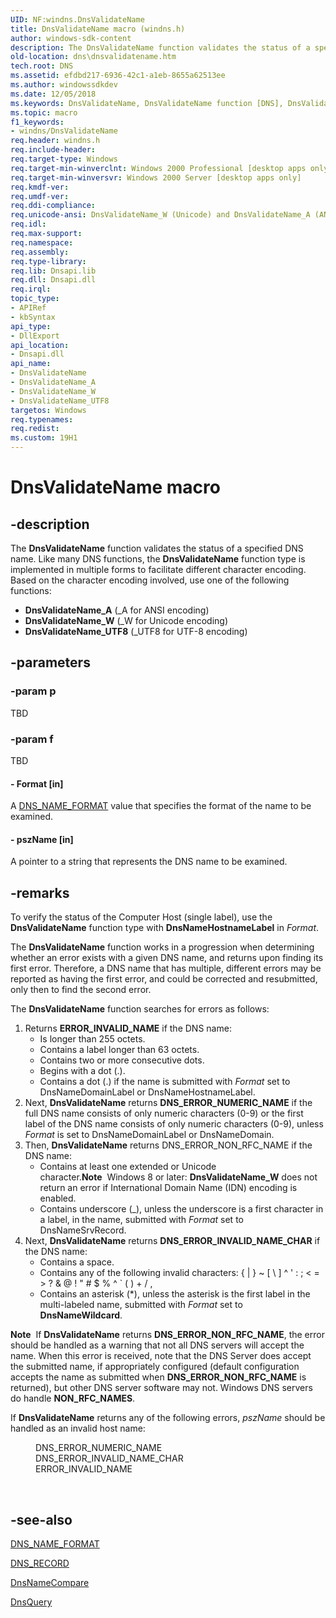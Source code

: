 ```yaml
---
UID: NF:windns.DnsValidateName
title: DnsValidateName macro (windns.h)
author: windows-sdk-content
description: The DnsValidateName function validates the status of a specified DNS name.
old-location: dns\dnsvalidatename.htm
tech.root: DNS
ms.assetid: efdbd217-6936-42c1-a1eb-8655a62513ee
ms.author: windowssdkdev
ms.date: 12/05/2018
ms.keywords: DnsValidateName, DnsValidateName function [DNS], DnsValidateName_A, DnsValidateName_UTF8, DnsValidateName_W, _dns_dnsvalidatename, dns.dnsvalidatename, windns/DnsValidateName, windns/DnsValidateName_A, windns/DnsValidateName_UTF8, windns/DnsValidateName_W
ms.topic: macro
f1_keywords:
- windns/DnsValidateName
req.header: windns.h
req.include-header: 
req.target-type: Windows
req.target-min-winverclnt: Windows 2000 Professional [desktop apps only]
req.target-min-winversvr: Windows 2000 Server [desktop apps only]
req.kmdf-ver: 
req.umdf-ver: 
req.ddi-compliance: 
req.unicode-ansi: DnsValidateName_W (Unicode) and DnsValidateName_A (ANSI)
req.idl: 
req.max-support: 
req.namespace: 
req.assembly: 
req.type-library: 
req.lib: Dnsapi.lib
req.dll: Dnsapi.dll
req.irql: 
topic_type:
- APIRef
- kbSyntax
api_type:
- DllExport
api_location:
- Dnsapi.dll
api_name:
- DnsValidateName
- DnsValidateName_A
- DnsValidateName_W
- DnsValidateName_UTF8
targetos: Windows
req.typenames: 
req.redist: 
ms.custom: 19H1
---
```


# DnsValidateName macro


## -description


The 
<b>DnsValidateName</b> function validates the status of a specified DNS name. Like many DNS functions, the 
<b>DnsValidateName</b> function type is implemented in multiple forms to facilitate different character encoding. Based on the character encoding involved, use one of the following functions:
<ul>
<li>
<b>DnsValidateName_A</b> (_A for ANSI encoding)

</li>
<li>
<b>DnsValidateName_W</b> (_W for Unicode encoding)

</li>
<li>
<b>DnsValidateName_UTF8</b> (_UTF8 for UTF-8 encoding)

</li>
</ul>

## -parameters




### -param p

TBD


### -param f

TBD






#### - Format [in]

A <a href="https://docs.microsoft.com/windows/desktop/api/windns/ne-windns-dns_name_format">DNS_NAME_FORMAT</a> value that specifies the format of the name to be examined.


#### - pszName [in]

A pointer to a string that represents the DNS name to be examined.


## -remarks



To verify the status of the Computer Host (single label), use the 
<b>DnsValidateName</b> function type with <b>DnsNameHostnameLabel</b> in <i>Format</i>.

The 
<b>DnsValidateName</b> function works in a progression when determining whether an error exists with a given DNS name, and returns upon finding its first error. Therefore, a DNS name that has multiple, different errors may be reported as having the first error, and could be corrected and resubmitted, only then to find the second error.

The 
<b>DnsValidateName</b> function searches for errors as follows:

<ol>
<li>Returns <b>ERROR_INVALID_NAME</b> if the DNS name:
						<ul>
<li>Is longer than 255 octets.</li>
<li>Contains a label longer than 63 octets.</li>
<li>Contains two or more consecutive dots.</li>
<li>Begins with a dot (.).</li>
<li>Contains a dot (.) if the name is submitted with <i>Format</i> set to DnsNameDomainLabel or DnsNameHostnameLabel.</li>
</ul>
</li>
<li>Next, 
<b>DnsValidateName</b> returns <b>DNS_ERROR_NUMERIC_NAME</b> if the full DNS name consists of only  numeric characters (0-9) or the first label of the DNS name consists of only numeric characters (0-9), unless <i>Format</i> is set to DnsNameDomainLabel or DnsNameDomain.</li>
<li>Then, 
<b>DnsValidateName</b> returns DNS_ERROR_NON_RFC_NAME if the DNS name:
						<ul>
<li>Contains at least one extended or Unicode character.<b>Note</b>  Windows 8 or later: <b>DnsValidateName_W</b> does not return an error if International Domain Name (IDN) encoding is enabled.

</li>
<li>Contains underscore (_), unless the underscore is a first character in a label, in the name, submitted with <i>Format</i> set to DnsNameSrvRecord.</li>
</ul>
</li>
<li>Next, 
<b>DnsValidateName</b> returns <b>DNS_ERROR_INVALID_NAME_CHAR</b> if the DNS name:
						<ul>
<li>Contains a space.</li>
<li>Contains any of the following invalid characters: { | } ~ [ \ ] ^ ' : ; &lt; = &gt; ? &amp; @ ! " # $ % ^ ` ( ) + / ,</li>
<li>Contains an asterisk (*), unless the asterisk is the first label in the multi-labeled name, submitted with <i>Format</i> set to <b>DnsNameWildcard</b>.</li>
</ul>
</li>
</ol>
<div class="alert"><b>Note</b>  If 
<b>DnsValidateName</b> returns <b>DNS_ERROR_NON_RFC_NAME</b>, the error should be handled as a warning that not all DNS servers will accept the name. When this error is received, note that the DNS Server does accept the submitted name, if appropriately configured (default configuration accepts the name as submitted when <b>DNS_ERROR_NON_RFC_NAME</b> is returned), but other DNS server software may not. Windows DNS servers do handle <b>NON_RFC_NAMES</b>.<p class="note">If 
<b>DnsValidateName</b> returns any of the following errors, <i>pszName</i> should be handled as an invalid host name:

<dl>
<dd>DNS_ERROR_NUMERIC_NAME</dd>
<dd>DNS_ERROR_INVALID_NAME_CHAR</dd>
<dd>ERROR_INVALID_NAME</dd>
</dl>
</div>
<div> </div>



## -see-also




<a href="https://docs.microsoft.com/windows/desktop/api/windns/ne-windns-dns_name_format">DNS_NAME_FORMAT</a>



<a href="https://docs.microsoft.com/windows/win32/api/windns/ns-windns-dns_recorda">DNS_RECORD</a>



<a href="https://docs.microsoft.com/windows/desktop/api/windns/nf-windns-dnsnamecompare">DnsNameCompare</a>



<a href="https://docs.microsoft.com/windows/desktop/api/windns/nf-windns-dnsquery_a">DnsQuery</a>
 

 

